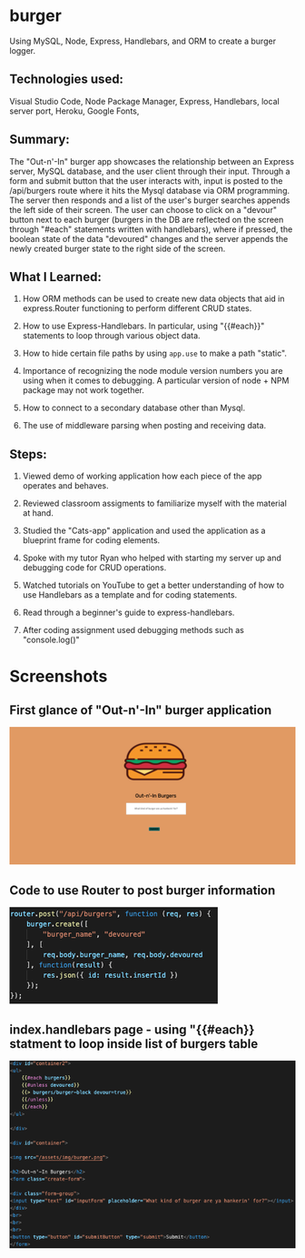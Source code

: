 # burger
Using MySQL, Node, Express, Handlebars, and ORM to create a burger logger.

## Technologies used:
Visual Studio Code, Node Package Manager, Express, Handlebars, local server port, Heroku, Google Fonts,

## Summary:
The "Out-n'-In" burger app showcases the relationship between an Express server, MySQL database, and the user client through their input. Through a form and submit button that the user interacts with, input is posted to the /api/burgers route where it hits the Mysql database via ORM programming. The server then responds and a list of the user's burger searches appends the left side of their screen. The user can choose to click on a "devour" button next to each burger (burgers in the DB are reflected on the screen through "#each" statements written with handlebars), where if pressed, the boolean state of the data "devoured" changes and the server appends the newly created burger state to the right side of the screen.

## What I Learned:

1. How ORM methods can be used to create new data objects that aid in express.Router functioning to perform different CRUD states.

2. How to use Express-Handlebars. In particular, using "{{#each}}" statements to loop through various object data.

3. How to hide certain file paths by using `app.use` to make a path "static".

4. Importance of recognizing the node module version numbers you are using when it comes to debugging. A particular version of node + NPM package may not work together.

5. How to connect to a secondary database other than Mysql.

6. The use of middleware parsing when posting and receiving data.

## Steps:

1. Viewed demo of working application how each piece of the app operates and behaves. 

2. Reviewed classroom assigments to familiarize myself with the material at hand.

3. Studied the "Cats-app" application and used the application as a blueprint frame for coding elements.

4. Spoke with my tutor Ryan who helped with starting my server up and debugging code for CRUD operations.

5. Watched tutorials on YouTube to get a better understanding of how to use Handlebars as a template and for coding statements. 

6. Read through a beginner's guide to express-handlebars.

7. After coding assignment used debugging methods such as "console.log()"
 
# Screenshots

## First glance of "Out-n'-In" burger application
![Homepage](https://github.com/demonaco/burger/blob/master/public/assets/img/Screen%20Shot%202020-01-12%20at%209.03.42%20PM.png)

## Code to use Router to post burger information
![Using Router to post burger information](https://github.com/demonaco/burger/blob/master/public/assets/img/Screen%20Shot%202020-01-12%20at%209.23.17%20PM.png)

## index.handlebars page - using "{{#each}} statment to loop inside list of burgers table
!["{{#each}}" statement to loop](https://github.com/demonaco/burger/blob/master/public/assets/img/Screen%20Shot%202020-01-12%20at%2010.25.23%20PM.png)